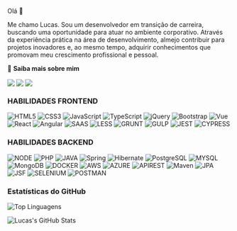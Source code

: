 Olá 👋 


Me chamo Lucas. Sou um desenvolvedor em transição de carreira, buscando uma oportunidade para atuar no ambiente corporativo. Através da experiência prática na área de desenvolvimento, almejo contribuir para projetos inovadores e, ao mesmo tempo, adquirir conhecimentos que promovam meu crescimento profissional e pessoal.

🔗 **Saiba mais sobre mim**


<a href="https://www.linkedin.com/in/lucasbomfim06/" target="blank"><img align="center" src="https://img.shields.io/badge/Linkedin-007ACC?style=for-the-badge&logo=linkedin&logoColor=white"/></a>
<a href="https://bomfimtech.vercel.app/" target="blank"><img align="center" src="https://img.shields.io/badge/BomfaTech-e27602?style=for-the-badge&logoColor=white"/></a>
<a href="https://www.youtube.com/@lucasbomfim1945/playlists" target="blank"><img align="center" src="https://img.shields.io/badge/youtube-FF0000?style=for-the-badge&logo=youtube&logoColor=white"/></a>


### HABILIDADES FRONTEND

![HTML5](https://img.shields.io/badge/HTML5-E34F26?style=for-the-badge&logo=html5&logoColor=white)
![CSS3](https://img.shields.io/badge/CSS3-1572B6?style=for-the-badge&logo=css3&logoColor=white)
![JavaScript](https://img.shields.io/badge/JavaScript-F7DF1E?style=for-the-badge&logo=javascript&logoColor=black)
![TypeScript](https://img.shields.io/badge/TypeScript-007ACC?style=for-the-badge&logo=typescript&logoColor=white)
![jQuery](https://img.shields.io/badge/jQuery-0769AD?style=for-the-badge&logo=jquery&logoColor=white)
![Bootstrap](https://img.shields.io/badge/Bootstrap-563D7C?style=for-the-badge&logo=bootstrap&logoColor=white)
![Vue](https://img.shields.io/badge/vuejs-%2335495e.svg?style=for-the-badge&logo=vuedotjs&logoColor=%234FC08D)
![React](https://img.shields.io/badge/React-20232A?style=for-the-badge&logo=react&logoColor=61DAFB)
![Angular](https://img.shields.io/badge/Angular-DD0031?style=for-the-badge&logo=angular&logoColor=fff)
![SAAS](https://img.shields.io/badge/Sass-CC6699?style=for-the-badge&logo=sass&logoColor=white)
![LESS](https://img.shields.io/badge/Less-1d365d?style=for-the-badge&logo=less&logoColor=white)
![GRUNT](https://img.shields.io/badge/Grunt-fba919?style=for-the-badge&logo=grunt&logoColor=white)
![GULP](https://img.shields.io/badge/Gulp-cf4647?style=for-the-badge&logo=gulp&logoColor=white)
![JEST](https://img.shields.io/badge/Jest-983f59?style=for-the-badge&logo=jest&logoColor=white)
![CYPRESS](https://img.shields.io/badge/Cypress-69d3a7?style=for-the-badge&logo=cypress&logoColor=white)

### HABILIDADES BACKEND
![NODE](https://img.shields.io/badge/Node.js-339933?style=for-the-badge&logo=node.js&logoColor=fff)
![PHP](https://img.shields.io/badge/PHP-4f5b93?style=for-the-badge&logo=php&logoColor=white)
![JAVA](https://img.shields.io/badge/Java-ED8B00?style=for-the-badge&logo=openjdk&logoColor=white)
![Spring](https://img.shields.io/badge/Spring-6DB33F?style=for-the-badge&logo=spring&logoColor=white)
![Hibernate](https://img.shields.io/badge/Hibernate-59666C?style=for-the-badge&logo=hibernate&logoColor=white)
![PostgreSQL](https://img.shields.io/badge/PostgreSQL-316192?style=for-the-badge&logo=postgresql&logoColor=white)
![MYSQL](https://img.shields.io/badge/MySQL-00758f?style=for-the-badge&logo=mysql&logoColor=white)
![MongoDB](https://img.shields.io/badge/MongoDB-4EA94B?style=for-the-badge&logo=mongodb&logoColor=white)
![DOCKER](https://img.shields.io/badge/Docker-1d63ed?style=for-the-badge&logo=docker&logoColor=white)
![AWS](https://img.shields.io/badge/AWS-FF9900?style=for-the-badge&logo=amazonaws&logoColor=fff)
![AZURE](https://img.shields.io/badge/Azure-0078D4?style=for-the-badge&logo=microsoftazure&logoColor=fff)
![APIREST](https://img.shields.io/badge/APIRest-259eca?style=for-the-badge&logo=api&logoColor=white)
![Maven](https://img.shields.io/badge/Maven-C71A36?style=for-the-badge&logo=apachemaven&logoColor=white)
![JPA](https://img.shields.io/badge/JPA-000?style=for-the-badge&logo=jpa&logoColor=white)
![JSF](https://img.shields.io/badge/JSF-442320?style=for-the-badge&logo=jsf&logoColor=white)
![SELENIUM](https://img.shields.io/badge/Selenium-43b02a?style=for-the-badge&logo=selenium&logoColor=white)
![POSTMAN](https://img.shields.io/badge/Postman-ff6c37?style=for-the-badge&logo=postman&logoColor=white)


### Estatísticas do GitHub

![Top Linguagens](https://github-readme-stats.vercel.app/api/top-langs/?username=ronaldohauser&layout=compact&theme=radical)


![Lucas's GitHub Stats](https://github-readme-stats.vercel.app/api?username=LucasB0mfim&show_icons=true&theme=radical) 
